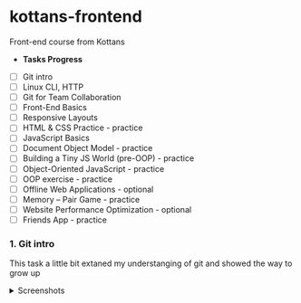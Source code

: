 # kottans-frontend
Front-end course from Kottans
- **Tasks Progress**
- [ ] Git intro
- [ ] Linux CLI, HTTP
- [ ] Git for Team Collaboration
- [ ] Front-End Basics
- [ ] Responsive Layouts
- [ ] HTML & CSS Practice - practice
- [ ] JavaScript Basics
- [ ] Document Object Model - practice
- [ ] Building a Tiny JS World (pre-OOP) - practice
- [ ] Object-Oriented JavaScript - practice
- [ ] OOP exercise - practice
- [ ] Offline Web Applications - optional
- [ ] Memory – Pair Game - practice
- [ ] Website Performance Optimization - optional
- [ ] Friends App - practice

### 1. Git intro
This task a little bit extaned my understanging of git and showed the way to grow up
<details><summary>Screenshots</summary>
- ![alt tag](/1-git_intro/version_control_with_GIT_udacity.png)
- ![GIT Main](1-git_intro/git_main.png)
- ![GIT Remote](1-git_intro/git_remote.png)
</details>

